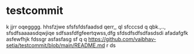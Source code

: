 # testcommit
k
jjrr
oqegggg.
hhsfzjwe
sfsfsfdsfaadsd  qerr,,  ql
sfcccsd q qbk.,..,
sfsdfsaaaasdqwjiqe
sdfsasfdfgfeertqwss,dfg
sfdsdfsdfsdfasdsdi
afadafgfk
asfewfhjk
fdssgr
asfasfasg
sf
  q q
https://github.com/vaibhav-setia/testcommit/blob/main/README.md
r
ds
